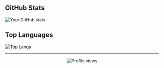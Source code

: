 ## GitHub Stats

![Your GitHub stats](https://github-readme-stats.vercel.app/api?username=evielm9awda&show_icons=true&theme=radical)

## Top Languages

![Top Langs](https://github-readme-stats.vercel.app/api/top-langs/?username=evielm9awda&layout=compact&theme=radical)

---

<div align="center">
  <img src="https://komarev.com/ghpvc/?username=evielm9awda&color=brightgreen" alt="Profile views">
</div>
